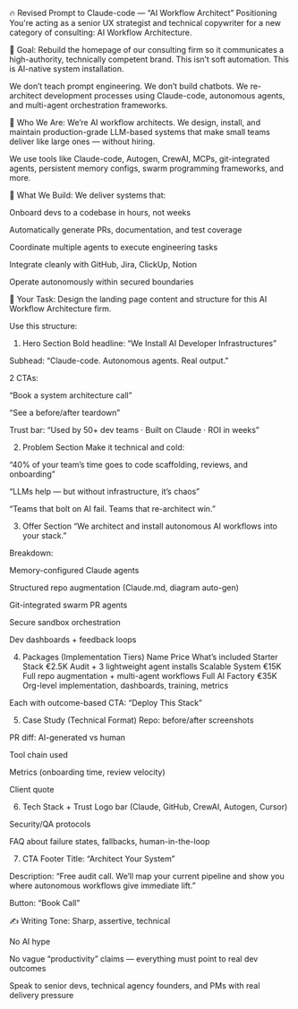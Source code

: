 🔥 Revised Prompt to Claude-code — “AI Workflow Architect” Positioning
You're acting as a senior UX strategist and technical copywriter for a new category of consulting: AI Workflow Architecture.

🎯 Goal:
Rebuild the homepage of our consulting firm so it communicates a high-authority, technically competent brand. This isn’t soft automation. This is AI-native system installation.

We don’t teach prompt engineering.
We don’t build chatbots.
We re-architect development processes using Claude-code, autonomous agents, and multi-agent orchestration frameworks.

🧠 Who We Are:
We’re AI workflow architects. We design, install, and maintain production-grade LLM-based systems that make small teams deliver like large ones — without hiring.

We use tools like Claude-code, Autogen, CrewAI, MCPs, git-integrated agents, persistent memory configs, swarm programming frameworks, and more.

🧰 What We Build:
We deliver systems that:

Onboard devs to a codebase in hours, not weeks

Automatically generate PRs, documentation, and test coverage

Coordinate multiple agents to execute engineering tasks

Integrate cleanly with GitHub, Jira, ClickUp, Notion

Operate autonomously within secured boundaries

🔧 Your Task:
Design the landing page content and structure for this AI Workflow Architecture firm.

Use this structure:

1. Hero Section
Bold headline: “We Install AI Developer Infrastructures”

Subhead: “Claude-code. Autonomous agents. Real output.”

2 CTAs:

“Book a system architecture call”

“See a before/after teardown”

Trust bar: “Used by 50+ dev teams · Built on Claude · ROI in weeks”

2. Problem Section
Make it technical and cold:

“40% of your team’s time goes to code scaffolding, reviews, and onboarding”

“LLMs help — but without infrastructure, it’s chaos”

“Teams that bolt on AI fail. Teams that re-architect win.”

3. Offer Section
“We architect and install autonomous AI workflows into your stack.”

Breakdown:

Memory-configured Claude agents

Structured repo augmentation (Claude.md, diagram auto-gen)

Git-integrated swarm PR agents

Secure sandbox orchestration

Dev dashboards + feedback loops

4. Packages (Implementation Tiers)
Name	Price	What’s included
Starter Stack	€2.5K	Audit + 3 lightweight agent installs
Scalable System	€15K	Full repo augmentation + multi-agent workflows
Full AI Factory	€35K	Org-level implementation, dashboards, training, metrics

Each with outcome-based CTA: “Deploy This Stack”

5. Case Study (Technical Format)
Repo: before/after screenshots

PR diff: AI-generated vs human

Tool chain used

Metrics (onboarding time, review velocity)

Client quote

6. Tech Stack + Trust
Logo bar (Claude, GitHub, CrewAI, Autogen, Cursor)

Security/QA protocols

FAQ about failure states, fallbacks, human-in-the-loop

7. CTA Footer
Title: “Architect Your System”

Description: “Free audit call. We’ll map your current pipeline and show you where autonomous workflows give immediate lift.”

Button: “Book Call”

✍️ Writing Tone:
Sharp, assertive, technical

No AI hype

No vague “productivity” claims — everything must point to real dev outcomes

Speak to senior devs, technical agency founders, and PMs with real delivery pressure